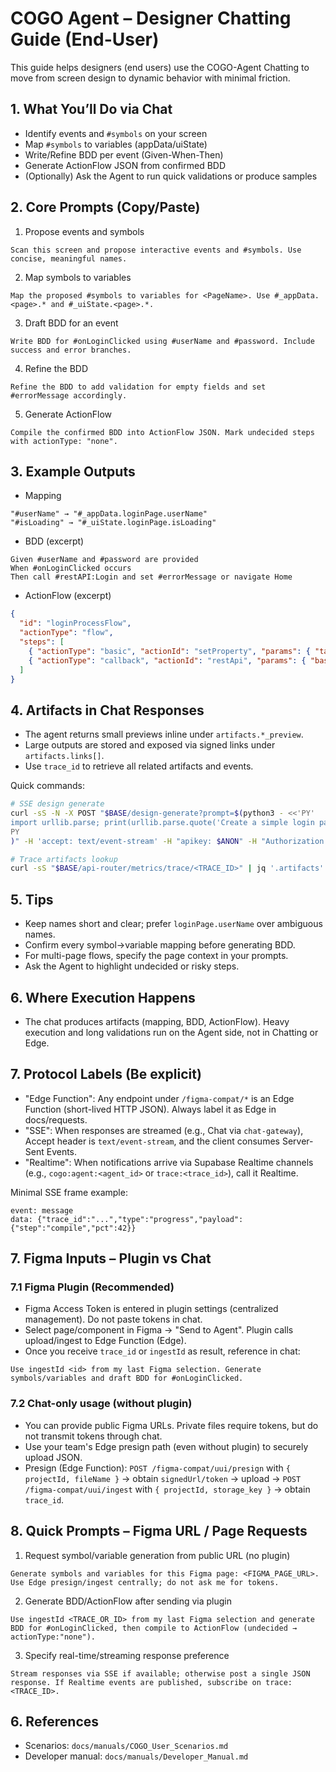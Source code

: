 # COGO Agent – Designer Chatting Guide (End-User)

This guide helps designers (end users) use the COGO-Agent Chatting to move from screen design to dynamic behavior with minimal friction.

## 1. What You’ll Do via Chat

- Identify events and `#symbols` on your screen
- Map `#symbols` to variables (appData/uiState)
- Write/Refine BDD per event (Given-When-Then)
- Generate ActionFlow JSON from confirmed BDD
- (Optionally) Ask the Agent to run quick validations or produce samples

## 2. Core Prompts (Copy/Paste)

1) Propose events and symbols
```
Scan this screen and propose interactive events and #symbols. Use concise, meaningful names.
```

2) Map symbols to variables
```
Map the proposed #symbols to variables for <PageName>. Use #_appData.<page>.* and #_uiState.<page>.*.
```

3) Draft BDD for an event
```
Write BDD for #onLoginClicked using #userName and #password. Include success and error branches.
```

4) Refine the BDD
```
Refine the BDD to add validation for empty fields and set #errorMessage accordingly.
```

5) Generate ActionFlow
```
Compile the confirmed BDD into ActionFlow JSON. Mark undecided steps with actionType: "none".
```

## 3. Example Outputs

- Mapping
```
"#userName" → "#_appData.loginPage.userName"
"#isLoading" → "#_uiState.loginPage.isLoading"
```

- BDD (excerpt)
```
Given #userName and #password are provided
When #onLoginClicked occurs
Then call #restAPI:Login and set #errorMessage or navigate Home
```

- ActionFlow (excerpt)
```json
{
  "id": "loginProcessFlow",
  "actionType": "flow",
  "steps": [
    { "actionType": "basic", "actionId": "setProperty", "params": { "target": "#isLoading", "value": false }},
    { "actionType": "callback", "actionId": "restApi", "params": { "baseUrl": "#_appData.api.base", "path": "/login", "method": "POST", "body": { "u": "#userName", "p": "#password" }, "saveTo": "#_appData.session.auth" }}
  ]
}
```

## 4. Artifacts in Chat Responses

- The agent returns small previews inline under `artifacts.*_preview`.
- Large outputs are stored and exposed via signed links under `artifacts.links[]`.
- Use `trace_id` to retrieve all related artifacts and events.

Quick commands:
```bash
# SSE design generate
curl -sS -N -X POST "$BASE/design-generate?prompt=$(python3 - <<'PY'
import urllib.parse; print(urllib.parse.quote('Create a simple login page'))
PY
)" -H 'accept: text/event-stream' -H "apikey: $ANON" -H "Authorization: Bearer $ANON"

# Trace artifacts lookup
curl -sS "$BASE/api-router/metrics/trace/<TRACE_ID>" | jq '.artifacts'
```

## 5. Tips

- Keep names short and clear; prefer `loginPage.userName` over ambiguous names.
- Confirm every symbol→variable mapping before generating BDD.
- For multi-page flows, specify the page context in your prompts.
- Ask the Agent to highlight undecided or risky steps.

## 6. Where Execution Happens

- The chat produces artifacts (mapping, BDD, ActionFlow). Heavy execution and long validations run on the Agent side, not in Chatting or Edge.

## 7. Protocol Labels (Be explicit)

- "Edge Function": Any endpoint under `/figma-compat/*` is an Edge Function (short-lived HTTP JSON). Always label it as Edge in docs/requests.
- "SSE": When responses are streamed (e.g., Chat via `chat-gateway`), Accept header is `text/event-stream`, and the client consumes Server-Sent Events.
- "Realtime": When notifications arrive via Supabase Realtime channels (e.g., `cogo:agent:<agent_id>` or `trace:<trace_id>`), call it Realtime.

Minimal SSE frame example:
```
event: message
data: {"trace_id":"...","type":"progress","payload":{"step":"compile","pct":42}}

```

## 7. Figma Inputs – Plugin vs Chat

### 7.1 Figma Plugin (Recommended)
- Figma Access Token is entered in plugin settings (centralized management). Do not paste tokens in chat.
- Select page/component in Figma → "Send to Agent". Plugin calls upload/ingest to Edge Function (Edge).
- Once you receive `trace_id` or `ingestId` as result, reference in chat:
```
Use ingestId <id> from my last Figma selection. Generate symbols/variables and draft BDD for #onLoginClicked.
```

### 7.2 Chat-only usage (without plugin)
- You can provide public Figma URLs. Private files require tokens, but do not transmit tokens through chat.
- Use your team's Edge presign path (even without plugin) to securely upload JSON.
- Presign (Edge Function): `POST /figma-compat/uui/presign` with `{ projectId, fileName }` → obtain `signedUrl/token` → upload → `POST /figma-compat/uui/ingest` with `{ projectId, storage_key }` → obtain `trace_id`.

## 8. Quick Prompts – Figma URL / Page Requests

1) Request symbol/variable generation from public URL (no plugin)
```
Generate symbols and variables for this Figma page: <FIGMA_PAGE_URL>.
Use Edge presign/ingest centrally; do not ask me for tokens.
```

2) Generate BDD/ActionFlow after sending via plugin
```
Use ingestId <TRACE_OR_ID> from my last Figma selection and generate BDD for #onLoginClicked, then compile to ActionFlow (undecided → actionType:"none").
```

3) Specify real-time/streaming response preference
```
Stream responses via SSE if available; otherwise post a single JSON response. If Realtime events are published, subscribe on trace:<TRACE_ID>.
```

## 6. References

- Scenarios: `docs/manuals/COGO_User_Scenarios.md`
- Developer manual: `docs/manuals/Developer_Manual.md`
